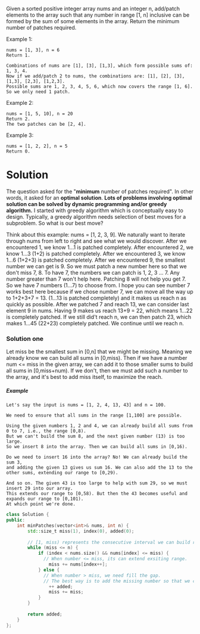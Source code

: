 Given a sorted positive integer array nums and an integer n, add/patch elements to the array such that any number in range [1, n] inclusive can be formed by the sum of some elements in the array. Return the minimum number of patches required.

Example 1:  
```
nums = [1, 3], n = 6
Return 1.

Combinations of nums are [1], [3], [1,3], which form possible sums of: 1, 3, 4.
Now if we add/patch 2 to nums, the combinations are: [1], [2], [3], [1,3], [2,3], [1,2,3].
Possible sums are 1, 2, 3, 4, 5, 6, which now covers the range [1, 6].
So we only need 1 patch.
```

Example 2:  
```
nums = [1, 5, 10], n = 20
Return 2.
The two patches can be [2, 4].
```

Example 3:  
```
nums = [1, 2, 2], n = 5
Return 0.
```


# Solution

The question asked for the "__minimum__ number of patches required". In other words, it asked for an __optimal solution__. __Lots of problems involving optimal solution can be solved by dynamic programming and/or greedy algorithm.__ I started with greedy algorithm which is conceptually easy to design. Typically, a greedy algorithm needs selection of best moves for a subproblem. So what is our best move?

Think about this example: nums = [1, 2, 3, 9]. We naturally want to iterate through nums from left to right and see what we would discover. After we encountered 1, we know 1...1 is patched completely. After encountered 2, we know 1...3 (1+2) is patched completely. After we encountered 3, we know 1...6 (1+2+3) is patched completely. After we encountered 9, the smallest number we can get is 9. So we must patch a new number here so that we don't miss 7, 8. To have 7, the numbers we can patch is 1, 2, 3 ... 7. Any number greater than 7 won't help here. Patching 8 will not help you get 7. So we have 7 numbers (1...7) to choose from. I hope you can see number 7 works best here because if we chose number 7, we can move all the way up to 1+2+3+7 = 13. (1...13 is patched completely) and it makes us reach n as quickly as possible. After we patched 7 and reach 13, we can consider last element 9 in nums. Having 9 makes us reach 13+9 = 22, which means 1...22 is completely patched. If we still did't reach n, we can then patch 23, which makes 1...45 (22+23) completely patched. We continue until we reach n.

### Solution one

Let miss be the smallest sum in [0,n] that we might be missing. Meaning we already know we can build all sums in [0,miss). Then if we have a number num <= miss in the given array, we can add it to those smaller sums to build all sums in [0,miss+num). If we don't, then we must add such a number to the array, and it's best to add miss itself, to maximize the reach.

##### Example  
```
Let's say the input is nums = [1, 2, 4, 13, 43] and n = 100. 

We need to ensure that all sums in the range [1,100] are possible.

Using the given numbers 1, 2 and 4, we can already build all sums from 0 to 7, i.e., the range [0,8). 
But we can't build the sum 8, and the next given number (13) is too large. 
So we insert 8 into the array. Then we can build all sums in [0,16).

Do we need to insert 16 into the array? No! We can already build the sum 3, 
and adding the given 13 gives us sum 16. We can also add the 13 to the other sums, extending our range to [0,29).

And so on. The given 43 is too large to help with sum 29, so we must insert 29 into our array. 
This extends our range to [0,58). But then the 43 becomes useful and expands our range to [0,101). 
At which point we're done.
```

```cpp
class Solution {
public:
    int minPatches(vector<int>& nums, int n) {
        std::size_t miss(1), index(0), added(0);
        
        // [1, miss) represents the consecutive interval we can build right now
        while (miss <= n) {
            if (index < nums.size() && nums[index] <= miss) {
              // When number <= miss, its can extend exsiting range.
                miss += nums[index++];
            } else {
              // When number > miss, we need fill the gap.
              // The best way is to add the missing number so that we can maximum the range.
                ++ added;
                miss += miss;
            }
        }
        
        return added;
    }
};
```
